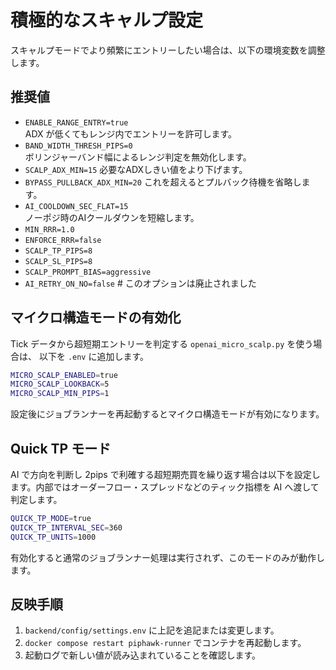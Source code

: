 # 積極的なスキャルプ設定

スキャルプモードでより頻繁にエントリーしたい場合は、以下の環境変数を調整します。

## 推奨値

- `ENABLE_RANGE_ENTRY=true`  
  ADX が低くてもレンジ内でエントリーを許可します。
- `BAND_WIDTH_THRESH_PIPS=0`  
  ボリンジャーバンド幅によるレンジ判定を無効化します。
- `SCALP_ADX_MIN=15`
  必要なADXしきい値をより下げます。
- `BYPASS_PULLBACK_ADX_MIN=20`
  これを超えるとプルバック待機を省略します。
- `AI_COOLDOWN_SEC_FLAT=15`  
  ノーポジ時のAIクールダウンを短縮します。
- `MIN_RRR=1.0`
- `ENFORCE_RRR=false`
- `SCALP_TP_PIPS=8`
- `SCALP_SL_PIPS=8`
- `SCALP_PROMPT_BIAS=aggressive`
- `AI_RETRY_ON_NO=false`  # このオプションは廃止されました

## マイクロ構造モードの有効化

Tick データから超短期エントリーを判定する `openai_micro_scalp.py` を使う場合は、
以下を `.env` に追加します。

```bash
MICRO_SCALP_ENABLED=true
MICRO_SCALP_LOOKBACK=5
MICRO_SCALP_MIN_PIPS=1
```

設定後にジョブランナーを再起動するとマイクロ構造モードが有効になります。

## Quick TP モード

AI で方向を判断し 2pips で利確する超短期売買を繰り返す場合は以下を設定します。内部ではオーダーフロー・スプレッドなどのティック指標を AI へ渡して判定します。

```bash
QUICK_TP_MODE=true
QUICK_TP_INTERVAL_SEC=360
QUICK_TP_UNITS=1000
```

有効化すると通常のジョブランナー処理は実行されず、このモードのみが動作します。

## 反映手順

1. `backend/config/settings.env` に上記を追記または変更します。
2. `docker compose restart piphawk-runner` でコンテナを再起動します。
3. 起動ログで新しい値が読み込まれていることを確認します。
